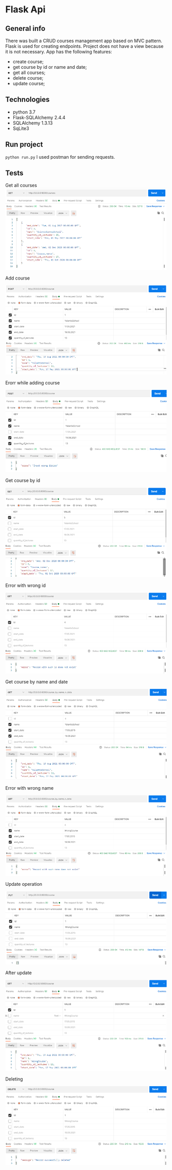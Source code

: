 # Flask Api
## General info
There was built a CRUD courses management app based on MVC pattern.
Flask is used for creating endpoints. Project does not have a view because it is not necessary.
App has the following features:
* create course;
* get course by id or name and date;
* get all courses;
* delete course;
* update course;
## Technologies
* python 3.7
* Flask-SQLAlchemy 2.4.4
* SQLAlchemy 1.3.13
* SqLite3
## Run project
`python run.py` 
I used postman for sending requests.
## Tests
Get all courses
![get_list_courses](images/get_list_courses.png)

Add course 

![add_course](images/add_course.png)

Erorr while adding course

![error_add_course](images/error_add_course.png)

Get course by id

![get_course_by_id](images/get_course_by_id.png)

Error with wrong id

![error_get_course_by_id](images/error_get_course_by_id.png)

Get course by name and date

![get_course_by_name_and_date](images/get_course_by_name_and_date.png)

Error with wrong name

![error_get_course_by_name_and_date](images/error_get_course_by_name_and_date.png)

Update operation

![update](images/update_1.png)

After update 

![update_after](images/update_2.png)

Deleting 

![delete](images/delete.png)

